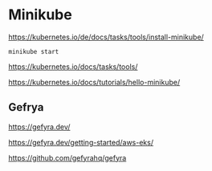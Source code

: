 # Minikube

https://kubernetes.io/de/docs/tasks/tools/install-minikube/

```
minikube start
```

https://kubernetes.io/docs/tasks/tools/

https://kubernetes.io/docs/tutorials/hello-minikube/

## Gefrya

https://gefyra.dev/

https://gefyra.dev/getting-started/aws-eks/

https://github.com/gefyrahq/gefyra
